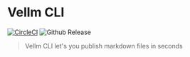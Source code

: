 # Vellm CLI
[![CircleCI](https://circleci.com/gh/vellm/vellm-cli/tree/master.svg?style=svg&circle-token=3cbe5e01ba7aba99b15b92627672f0d9a49c1ab3)](https://circleci.com/gh/vellm/vellm-cli/tree/master)
![Github Release](https://img.shields.io/github/release/vellm/vellm-cli.svg)
> Vellm CLI let's you publish markdown files in seconds
